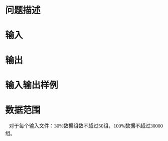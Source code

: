 
<h1 style="text-align:center;">
	
# 问题描述



# 输入



# 输出



# 输入输出样例



# 数据范围


<p>
	<span style="font-family:&#39;Microsoft YaHei&#39;;font-size:16px;">   </span><span style="font-family:&#39;Microsoft YaHei&#39;;font-size:16px;">对于每个输入文件：</span><span style="font-family:&#39;Microsoft YaHei&#39;;font-size:16px;">30%</span><span style="font-family:&#39;Microsoft YaHei&#39;;font-size:16px;">数据组数不超过</span><span style="font-family:&#39;Microsoft YaHei&#39;;font-size:16px;">50</span><span style="font-family:&#39;Microsoft YaHei&#39;;font-size:16px;">组，</span><span style="font-family:&#39;Microsoft YaHei&#39;;font-size:16px;">100%</span><span style="font-family:&#39;Microsoft YaHei&#39;;font-size:16px;">数据不超过</span><span style="font-family:&#39;Microsoft YaHei&#39;;font-size:16px;">30000</span><span style="font-family:&#39;Microsoft YaHei&#39;;font-size:16px;">组。</span><span></span> 
</p>
